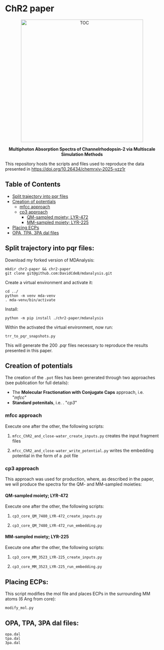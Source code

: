 # ChR2 paper

<div align="center">
  <img src="./TOC-ChR2-multiphoton.png" width="400px" alt="TOC" />
  <p><strong>Multiphoton Absorption Spectra of Channelrhodopsin-2 via Multiscale Simulation Methods</strong></p>
</div>

This repository hosts the scripts and files used to reproduce the data presented in https://doi.org/10.26434/chemrxiv-2025-vzz1r

## Table of Contents

- [Split trajectory into pqr files](#split-trajectory-into-pqr-files)
- [Creation of potentials](#creation-of-potentials)
    - [mfcc approach](#mfcc-approach)
    - [cp3 approach](#cp3-approach)
        - [QM-sampled moiety; LYR-472](#qm-sampled-moiety-lyr-472)
        - [MM-sampled moiety; LYR-225](#mm-sampled-moiety-lyr-225)
- [Placing ECPs](#placing-ecps)
- [OPA, TPA, 3PA dal files](#opa-tpa-3pa-dal-files)


## Split trajectory into pqr files:

Download my forked version of MDAnalysis:

```
mkdir chr2-paper && chr2-paper
git clone git@github.com:DavidCdeB/mdanalysis.git
```

Create a virtual environment and activate it:

```
cd ../
python -m venv mda-venv
. mda-venv/bin/activate
```

Install:

```
python -m pip install ./chr2-paper/mdanalysis
```

Within the activated the virtual environment, now run:

```
trr_to_pqr_snapshots.py
```

This will generate the 200 .pqr files necessary to reproduce the results presented in this paper.

## Creation of potentials

The creation of the `.pot` files has been generated through two approaches (see publication for full details):

- The __Molecular Fractionation with Conjugate Caps__ approach, i.e. "*mfcc*"
- __Standard potenitals__,  i.e. . "*cp3*" 


### mfcc approach

Execute one after the other, the following scripts:

1. `mfcc_ChR2_and_close-water_create_inputs.py` creates the input fragment files

2. `mfcc_ChR2_and_close-water_write_potential.py` writes the embedding potential in the form of a .pot file


### cp3 approach

This approach was used for production, where, as described in the paper, we will produce the spectra for the QM- and MM-sampled moieties:

#### QM-sampled moiety; LYR-472

Execute one after the other, the following scripts:

1. `cp3_core_QM_7480_LYR-472_create_inputs.py`

2. `cp3_core_QM_7480_LYR-472_run_embedding.py`

#### MM-sampled moiety; LYR-225

Execute one after the other, the following scripts:


1. `cp3_core_MM_3523_LYR-225_create_inputs.py`

2. `cp3_core_MM_3523_LYR-225_run_embedding.py`


## Placing ECPs:

This script modifies the mol file and places ECPs in the surrounding MM atoms (6 Ang from core):

```
modify_mol.py
```

## OPA, TPA, 3PA dal files:

```
opa.dal
tpa.dal
3pa.dal
```
